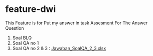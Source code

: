 # feature-dwi
This Feature is for Put my answer in task Assesment 
For The Answer Question 
1. Soal BLQ
2. Soal QA no 1
3. Soal QA no 2 & 3 : [Jawaban_SoalQA_2_3.xlsx](https://github.com/godekq/feature-dwi/files/14058958/Jawaban_SoalQA_2_3.xlsx)

